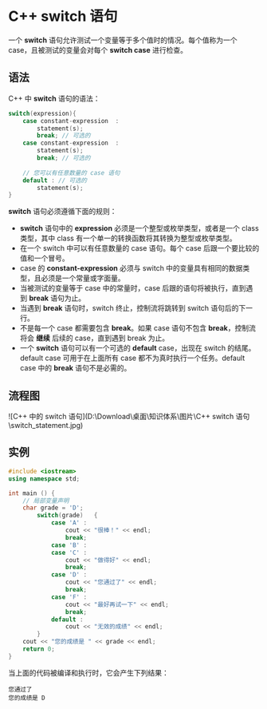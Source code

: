 # C++ switch 语句

一个 **switch** 语句允许测试一个变量等于多个值时的情况。每个值称为一个 case，且被测试的变量会对每个 **switch case** 进行检查。

## 语法

C++ 中 **switch** 语句的语法：

```c++
switch(expression){
    case constant-expression  :
        statement(s);
        break; // 可选的
    case constant-expression  :
        statement(s);
        break; // 可选的
        
    // 您可以有任意数量的 case 语句
    default : // 可选的
        statement(s);
}
```

**switch** 语句必须遵循下面的规则：

- **switch** 语句中的 **expression** 必须是一个整型或枚举类型，或者是一个 class 类型，其中 class 有一个单一的转换函数将其转换为整型或枚举类型。
- 在一个 switch 中可以有任意数量的 case 语句。每个 case 后跟一个要比较的值和一个冒号。
- case 的 **constant-expression** 必须与 switch 中的变量具有相同的数据类型，且必须是一个常量或字面量。
- 当被测试的变量等于 case 中的常量时，case 后跟的语句将被执行，直到遇到 **break** 语句为止。
- 当遇到 **break** 语句时，switch 终止，控制流将跳转到 switch 语句后的下一行。
- 不是每一个 case 都需要包含 **break**。如果 case 语句不包含 **break**，控制流将会 **继续** 后续的 case，直到遇到 break 为止。
- 一个 **switch** 语句可以有一个可选的 **default** case，出现在 switch 的结尾。default case 可用于在上面所有 case 都不为真时执行一个任务。default case 中的 **break** 语句不是必需的。

## 流程图

![C++ 中的 switch 语句](D:\Download\桌面\知识体系\图片\C++ switch 语句\switch_statement.jpg)

## 实例

```c++
#include <iostream>
using namespace std;

int main () {
    // 局部变量声明
    char grade = 'D';
    	switch(grade)   {
            case 'A' :
                cout << "很棒！" << endl;
                break;
            case 'B' :
            case 'C' :
                cout << "做得好" << endl;
                break;
            case 'D' :
                cout << "您通过了" << endl;
                break;
            case 'F' :
                cout << "最好再试一下" << endl;
                break;
            default :
                cout << "无效的成绩" << endl;
        }
    cout << "您的成绩是 " << grade << endl;
    return 0;
}
```

当上面的代码被编译和执行时，它会产生下列结果：

```shell
您通过了
您的成绩是 D
```